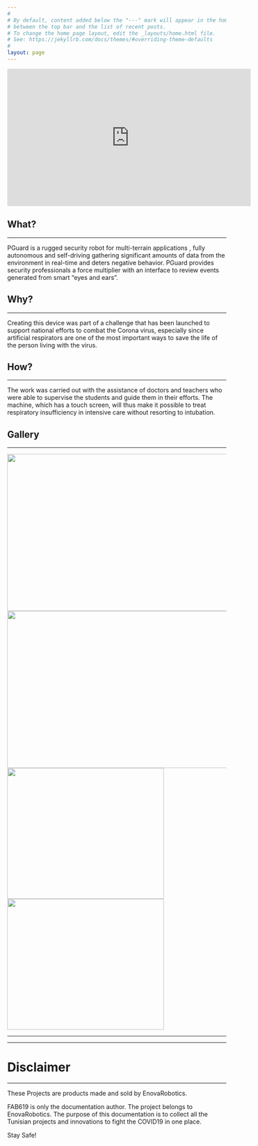 ```yaml
---
#
# By default, content added below the "---" mark will appear in the home page
# between the top bar and the list of recent posts.
# To change the home page layout, edit the _layouts/home.html file.
# See: https://jekyllrb.com/docs/themes/#overriding-theme-defaults
#
layout: page
---
```





<iframe src="https://www.facebook.com/plugins/video.php?href=https%3A%2F%2Fwww.facebook.com%2Fenovarobotics%2Fvideos%2F520389588622003%2F&show_text=0&width=560" width="560" height="315" style="border:none;overflow:hidden" scrolling="no" frameborder="0" allowTransparency="true" allowFullScreen="true"></iframe>



## What?
<hr />
PGuard is a rugged security robot for multi-terrain applications , fully autonomous and self-driving gathering significant amounts of data from the environment in real-time and deters negative behavior.
PGuard provides security professionals a force multiplier with an interface to review events generated from smart “eyes and ears”.


## Why?
<hr />
Creating this device was part of a challenge that has been launched to support national efforts to combat the Corona virus, especially since artificial respirators are one of the most important ways to save the life of the person living with the virus.


## How?
<hr />
 The work was carried out with the assistance of doctors and teachers who were able to supervise the students and guide them in their efforts. The machine, which has a touch screen, will thus make it possible to treat respiratory insufficiency in intensive care without resorting to intubation.


## Gallery
 <hr />

 <div class="row">
    <div class="column">
      <img src="/EnovaRobotics-Projects-COVID19/assets/Media/1.png" style="width:724px;height:360px;" />
    </div>
    <div class="column">
      <img src="/EnovaRobotics-Projects-COVID19/assets/Media/3.png" style="width:724px;height:360px;" />
    </div>
   <div class="column">
     <img src="/EnovaRobotics-Projects-COVID19/assets/Media/2.jpg" style="width:360px;height:300px;" />
     <img src="/EnovaRobotics-Projects-COVID19/assets/Media/4.jpg" style="width:360px;height:300px;" />
   </div>


 </div>

<hr />
<hr />


# Disclaimer
<hr />

These Projects are products made and sold by EnovaRobotics.


FAB619 is only the documentation author. The project belongs to EnovaRobotics.
The purpose of this documentation is to collect all the Tunisian projects and innovations to fight the COVID19 in one place.

Stay Safe!

